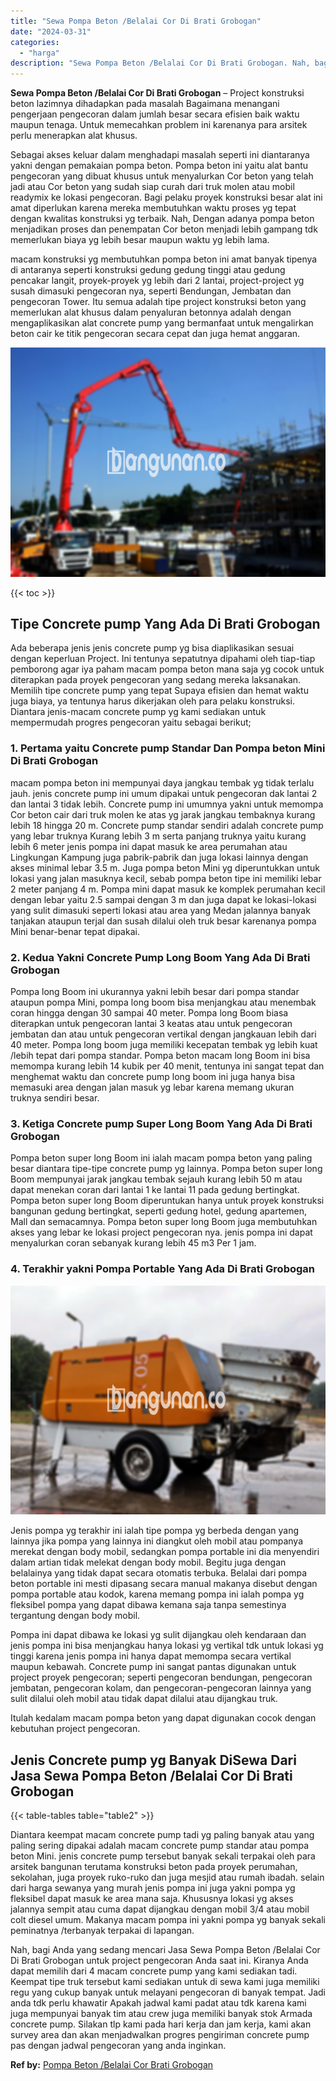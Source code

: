 ```yaml
---
title: "Sewa Pompa Beton /Belalai Cor Di Brati Grobogan"
date: "2024-03-31"
categories: 
  - "harga"
description: "Sewa Pompa Beton /Belalai Cor Di Brati Grobogan. Nah, bagi Anda yang sedang mencari Jasa Sewa Pompa Beton /Belalai Cor Di Brati Grobogan untuk project pengec..."
---
```


**Sewa Pompa Beton /Belalai Cor Di Brati Grobogan** – Project konstruksi beton lazimnya dihadapkan pada masalah Bagaimana menangani pengerjaan pengecoran dalam jumlah besar secara efisien baik waktu maupun tenaga. Untuk memecahkan problem ini karenanya para arsitek perlu menerapkan alat khusus.

Sebagai akses keluar dalam menghadapi masalah seperti ini diantaranya yakni dengan pemakaian pompa beton. Pompa beton ini yaitu alat bantu pengecoran yang dibuat khusus untuk menyalurkan Cor beton yang telah jadi atau Cor beton yang sudah siap curah dari truk molen atau mobil readymix ke lokasi pengecoran. Bagi pelaku proyek konstruksi besar alat ini amat diperlukan karena mereka membutuhkan waktu proses yg tepat dengan kwalitas konstruksi yg terbaik. Nah, Dengan adanya pompa beton menjadikan proses dan penempatan Cor beton menjadi lebih gampang tdk memerlukan biaya yg lebih besar maupun waktu yg lebih lama.

macam konstruksi yg membutuhkan pompa beton ini amat banyak tipenya di antaranya seperti konstruksi gedung gedung tinggi atau gedung pencakar langit, proyek-proyek yg lebih dari 2 lantai, project-project yg susah dimasuki pengecoran nya, seperti Bendungan, Jembatan dan pengecoran Tower. Itu semua adalah tipe project konstruksi beton yang memerlukan alat khusus dalam penyaluran betonnya adalah dengan mengaplikasikan alat concrete pump yang bermanfaat untuk mengalirkan beton cair ke titik pengecoran secara cepat dan juga hemat anggaran.

![Sewa Pompa Beton /Belalai Cor Di Brati Grobogan](/images/sewa-concrete-pump-21.png)

{{< toc >}}

## Tipe Concrete pump Yang Ada Di Brati Grobogan

Ada beberapa jenis jenis concrete pump yg bisa diaplikasikan sesuai dengan keperluan Project. Ini tentunya sepatutnya dipahami oleh tiap-tiap pemborong agar iya paham macam pompa beton mana saja yg cocok untuk diterapkan pada proyek pengecoran yang sedang mereka laksanakan. Memilih tipe concrete pump yang tepat Supaya efisien dan hemat waktu juga biaya, ya tentunya harus dikerjakan oleh para pelaku konstruksi. Diantara jenis-macam concrete pump yg kami sediakan untuk mempermudah progres pengecoran yaitu sebagai berikut;

### 1\. Pertama yaitu Concrete pump Standar Dan Pompa beton Mini Di Brati Grobogan

macam pompa beton ini mempunyai daya jangkau tembak yg tidak terlalu jauh. jenis concrete pump ini umum dipakai untuk pengecoran dak lantai 2 dan lantai 3 tidak lebih. Concrete pump ini umumnya yakni untuk memompa Cor beton cair dari truk molen ke atas yg jarak jangkau tembaknya kurang lebih 18 hingga 20 m. Concrete pump standar sendiri adalah concrete pump yang lebar truknya Kurang lebih 3 m serta panjang truknya yaitu kurang lebih 6 meter jenis pompa ini dapat masuk ke area perumahan atau Lingkungan Kampung juga pabrik-pabrik dan juga lokasi lainnya dengan akses minimal lebar 3.5 m. Juga pompa beton Mini yg diperuntukkan untuk lokasi yang jalan masuknya kecil, sebab pompa beton tipe ini memiliki lebar 2 meter panjang 4 m. Pompa mini dapat masuk ke komplek perumahan kecil dengan lebar yaitu 2.5 sampai dengan 3 m dan juga dapat ke lokasi-lokasi yang sulit dimasuki seperti lokasi atau area yang Medan jalannya banyak tanjakan ataupun terjal dan susah dilalui oleh truk besar karenanya pompa Mini benar-benar tepat dipakai.

### 2\. Kedua Yakni Concrete Pump Long Boom Yang Ada Di Brati Grobogan

Pompa long Boom ini ukurannya yakni lebih besar dari pompa standar ataupun pompa Mini, pompa long boom bisa menjangkau atau menembak coran hingga dengan 30 sampai 40 meter. Pompa long Boom biasa diterapkan untuk pengecoran lantai 3 keatas atau untuk pengecoran jembatan dan atau untuk pengecoran vertikal dengan jangkauan lebih dari 40 meter. Pompa long boom juga memiliki kecepatan tembak yg lebih kuat /lebih tepat dari pompa standar. Pompa beton macam long Boom ini bisa memompa kurang lebih 14 kubik per 40 menit, tentunya ini sangat tepat dan menghemat waktu dan concrete pump long boom ini juga hanya bisa memasuki area dengan jalan masuk yg lebar karena memang ukuran truknya sendiri besar.

### 3\. Ketiga Concrete pump Super Long Boom Yang Ada Di Brati Grobogan

Pompa beton super long Boom ini ialah macam pompa beton yang paling besar diantara tipe-tipe concrete pump yg lainnya. Pompa beton super long Boom mempunyai jarak jangkau tembak sejauh kurang lebih 50 m atau dapat menekan coran dari lantai 1 ke lantai 11 pada gedung bertingkat. Pompa beton super long Boom diperuntukan hanya untuk proyek konstruksi bangunan gedung bertingkat, seperti gedung hotel, gedung apartemen, Mall dan semacamnya. Pompa beton super long Boom juga membutuhkan akses yang lebar ke lokasi project pengecoran nya. jenis pompa ini dapat menyalurkan coran sebanyak kurang lebih 45 m3 Per 1 jam.

### 4\. Terakhir yakni Pompa Portable Yang Ada Di Brati Grobogan

![Sewa Pompa Beton /Belalai Cor Di Brati Grobogan](/images/sewa-concrete-pump-22.png)

Jenis pompa yg terakhir ini ialah tipe pompa yg berbeda dengan yang lainnya jika pompa yang lainnya ini diangkut oleh mobil atau pompanya merekat dengan body mobil, sedangkan pompa portable ini dia menyendiri dalam artian tidak melekat dengan body mobil. Begitu juga dengan belalainya yang tidak dapat secara otomatis terbuka. Belalai dari pompa beton portable ini mesti dipasang secara manual makanya disebut dengan pompa portable atau kodok, karena memang pompa ini ialah pompa yg fleksibel pompa yang dapat dibawa kemana saja tanpa semestinya tergantung dengan body mobil.

Pompa ini dapat dibawa ke lokasi yg sulit dijangkau oleh kendaraan dan jenis pompa ini bisa menjangkau hanya lokasi yg vertikal tdk untuk lokasi yg tinggi karena jenis pompa ini hanya dapat memompa secara vertikal maupun kebawah. Concrete pump ini sangat pantas digunakan untuk project proyek pengecoran; seperti pengecoran bendungan, pengecoran jembatan, pengecoran kolam, dan pengecoran-pengecoran lainnya yang sulit dilalui oleh mobil atau tidak dapat dilalui atau dijangkau truk.

Itulah kedalam macam pompa beton yang dapat digunakan cocok dengan kebutuhan project pengecoran.

## Jenis Concrete pump yg Banyak DiSewa Dari Jasa Sewa Pompa Beton /Belalai Cor Di Brati Grobogan

{{< table-tables table="table2" >}}

Diantara keempat macam concrete pump tadi yg paling banyak atau yang paling sering dipakai adalah macam concrete pump standar atau pompa beton Mini. jenis concrete pump tersebut banyak sekali terpakai oleh para arsitek bangunan terutama konstruksi beton pada proyek perumahan, sekolahan, juga proyek ruko-ruko dan juga mesjid atau rumah ibadah. selain dari harga sewanya yang murah jenis pompa ini juga yakni pompa yg fleksibel dapat masuk ke area mana saja. Khususnya lokasi yg akses jalannya sempit atau cuma dapat dijangkau dengan mobil 3/4 atau mobil colt diesel umum. Makanya macam pompa ini yakni pompa yg banyak sekali peminatnya /terbanyak terpakai di lapangan.

Nah, bagi Anda yang sedang mencari Jasa Sewa Pompa Beton /Belalai Cor Di Brati Grobogan untuk project pengecoran Anda saat ini. Kiranya Anda dapat memilih dari 4 macam concrete pump yang kami sediakan tadi. Keempat tipe truk tersebut kami sediakan untuk di sewa kami juga memiliki regu yang cukup banyak untuk melayani pengecoran di banyak tempat. Jadi anda tdk perlu khawatir Apakah jadwal kami padat atau tdk karena kami juga mempunyai banyak tim atau crew juga memiliki banyak stok Armada concrete pump. Silakan tlp kami pada hari kerja dan jam kerja, kami akan survey area dan akan menjadwalkan progres pengiriman concrete pump pas dengan jadwal pengecoran yang anda inginkan.

**Ref by:** [Pompa Beton /Belalai Cor Brati Grobogan](https://id.wikipedia.org/wiki/Pompa)
